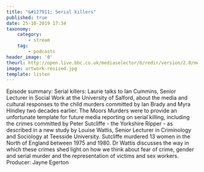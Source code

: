```yaml
---
title: "&#127911; Serial killers"
published: true
date: 25-10-2019 17:34
taxonomy:
    category:
	    - stream
    tag:
	    - podcasts
header_image: '0'
theurl: http://open.live.bbc.co.uk/mediaselector/6/redir/version/2.0/mediaset/audio-nondrm-download/proto/http/vpid/p07r6gj8.mp3
image: artwork-resized.jpg
template: listen
--- 
```

Episode summary: Serial killers: Laurie talks to Ian Cummins, Senior Lecturer in Social Work at the University of Salford, about the media and cultural responses to the child murders committed by Ian Brady and Myra Hindley two decades earlier. The Moors Murders were to provide an unfortunate template for future media reporting on serial killing, including the crimes committed by Peter Sutcliffe - the Yorkshire Ripper - as described in a new study by Louise Wattis, Senior Lecturer in Criminology and Sociology at Teesside University. Sutcliffe murdered 13 women in the North of England between 1975 and 1980. Dr Wattis discusses the way in which these crimes shed light on how we think about fear of crime, gender and serial murder and the representation of victims and sex workers. Producer: Jayne Egerton
